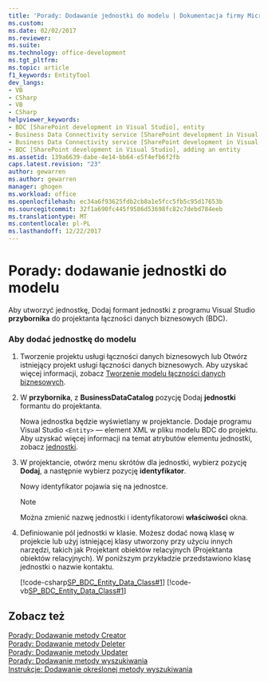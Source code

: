 ```yaml
---
title: 'Porady: Dodawanie jednostki do modelu | Dokumentacja firmy Microsoft'
ms.custom: 
ms.date: 02/02/2017
ms.reviewer: 
ms.suite: 
ms.technology: office-development
ms.tgt_pltfrm: 
ms.topic: article
f1_keywords: EntityTool
dev_langs:
- VB
- CSharp
- VB
- CSharp
helpviewer_keywords:
- BDC [SharePoint development in Visual Studio], entity
- Business Data Connectivity service [SharePoint development in Visual Studio], adding an entity
- Business Data Connectivity service [SharePoint development in Visual Studio], entity
- BDC [SharePoint development in Visual Studio], adding an entity
ms.assetid: 139a6639-dabe-4e14-bb64-e5f4efb6f2fb
caps.latest.revision: "23"
author: gewarren
ms.author: gewarren
manager: ghogen
ms.workload: office
ms.openlocfilehash: ec34a6f93625fdb2cb8a1e5fcc5fb5c95d17653b
ms.sourcegitcommit: 32f1a690fc445f9586d53698fc82c7debd784eeb
ms.translationtype: MT
ms.contentlocale: pl-PL
ms.lasthandoff: 12/22/2017
---
```

# <a name="how-to-add-an-entity-to-a-model"></a>Porady: dodawanie jednostki do modelu
  Aby utworzyć jednostkę, Dodaj formant jednostki z programu Visual Studio **przybornika** do projektanta łączności danych biznesowych (BDC).  
  
### <a name="to-add-an-entity-to-the-model"></a>Aby dodać jednostkę do modelu  
  
1.  Tworzenie projektu usługi łączności danych biznesowych lub Otwórz istniejący projekt usługi łączności danych biznesowych. Aby uzyskać więcej informacji, zobacz [Tworzenie modelu łączności danych biznesowych](../sharepoint/creating-a-business-data-connectivity-model.md).  
  
2.  W **przybornika**, z **BusinessDataCatalog** pozycję Dodaj **jednostki** formantu do projektanta.  
  
     Nowa jednostka będzie wyświetlany w projektancie. Dodaje programu Visual Studio `<Entity>` — element XML w pliku modelu BDC do projektu. Aby uzyskać więcej informacji na temat atrybutów elementu jednostki, zobacz [jednostki](http://go.microsoft.com/fwlink/?LinkId=169296).  
  
3.  W projektancie, otwórz menu skrótów dla jednostki, wybierz pozycję **Dodaj**, a następnie wybierz pozycję **identyfikator**.  
  
     Nowy identyfikator pojawia się na jednostce.  
  
    > [!NOTE]  
    >  Można zmienić nazwę jednostki i identyfikatorowi **właściwości** okna.  
  
4.  Definiowanie pól jednostki w klasie. Możesz dodać nową klasę w projekcie lub użyj istniejącej klasy utworzony przy użyciu innych narzędzi, takich jak Projektant obiektów relacyjnych (Projektanta obiektów relacyjnych). W poniższym przykładzie przedstawiono klasę jednostki o nazwie kontaktu.  
  
     [!code-csharp[SP_BDC_Entity_Data_Class#1](../sharepoint/codesnippet/CSharp/sp_bdc_entity_data_class/bdcmodel1/contact.cs#1)]
     [!code-vb[SP_BDC_Entity_Data_Class#1](../sharepoint/codesnippet/VisualBasic/sp_bdc_entity_data_class/bdcmodel1/contact.vb#1)]  
  
## <a name="see-also"></a>Zobacz też  
 [Porady: Dodawanie metody Creator](../sharepoint/how-to-add-a-creator-method.md)   
 [Porady: Dodawanie metody Deleter](../sharepoint/how-to-add-a-deleter-method.md)   
 [Porady: Dodawanie metody Updater](../sharepoint/how-to-add-an-updater-method.md)   
 [Porady: Dodawanie metody wyszukiwania](../sharepoint/how-to-add-a-finder-method.md)   
 [Instrukcje: Dodawanie określonej metody wyszukiwania](../sharepoint/how-to-add-a-specific-finder-method.md)  
  
  